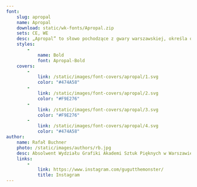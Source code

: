 ```yaml
---
font:
    slug: apropal
    name: Apropal
    download: static/wk-fonts/Apropal.zip
    sets: CE, WE
    desc: „Apropal” to słowo pochodzące z gwary warszawskiej, określa ono drobnego cwaniaczka. Krój „Apropal” powstał z inspiracji neonem księgarni „Czytelnik”, tablicami informacyjnymi z warszawskiego ZOO oraz wzornikami z książki „Techniki liternictwa” Jana Wojeńskiego. Projekt „Apropal” to bezszeryfowy font, przeznaczony do tworzenia ozdobnych szyldów, a także do zastosowania w układzie pionowym.
    styles:
        -
            name: Bold
            font: Apropal-Bold
    covers:
        -
            link: /static/images/font-covers/apropal/1.svg
            color: "#474A58"
        -
            link: /static/images/font-covers/apropal/2.svg
            color: "#F9E276"
        -
            link: /static/images/font-covers/apropal/3.svg
            color: "#F9E276"
        -
            link: /static/images/font-covers/apropal/4.svg
            color: "#474A58"
author:
    name: Rafał Buchner
    photo: /static/images/authors/rb.jpg
    desc: Absolwent Wydziału Grafiki Akademi Sztuk Pięknych w Warszawie. Zajmuje się projektowaniem krojów pism, m.in. dla „Tygodnika Powszechnego” i „Domu Spotkań z Historią”. Współpracował także z Fundacją Nowej Kultury „Bęc Zmiana”, Fundacją Polskiej Sztuki Nowoczesnej i miesięcznikiem „Znak”.
    links:
        -
            link: https://www.instagram.com/gugutthemonster/
            title: Instagram
---
```

